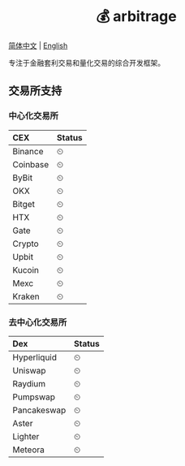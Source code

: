 # <center>💰 arbitrage </center>  

<p>
<a href="./README_zh-CN.md">简体中文</a> | <a href="./README.md">English</a>
</p>
专注于金融套利交易和量化交易的综合开发框架。

## 交易所支持
### 中心化交易所
| **CEX** | **Status** |
| :-----| :----- |
| Binance | ⏲ |  
| Coinbase | ⏲ |  
| ByBit | ⏲ |  
| OKX | ⏲ |  
| Bitget | ⏲ |  
| HTX | ⏲ |  
| Gate | ⏲ |  
| Crypto | ⏲ |  
| Upbit | ⏲ |  
| Kucoin | ⏲ |  
| Mexc | ⏲ |  
| Kraken | ⏲ |  
### 去中心化交易所
| **Dex** | **Status** |
| :-----| :----- |
| Hyperliquid | ⏲ |  
| Uniswap | ⏲ |  
| Raydium | ⏲ |  
| Pumpswap | ⏲ |  
| Pancakeswap | ⏲ |  
| Aster | ⏲ |  
| Lighter | ⏲ |  
| Meteora | ⏲ |  
